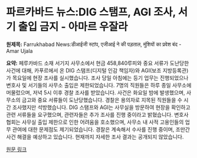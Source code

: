 # 파르카바드 뉴스:DIG 스탬프, AGI 조사, 서기 출입 금지 - 아마르 우잘라

**원제목:** Farrukhabad News:डीआईजी स्टांप, एजीआई ने की पड़ताल, मुंशियों का प्रवेश बंद - Amar Ujala

**요약:** 페루카바드 소재 서기지 사무소에서 현금 458,840루피와 중요 서류가 도난당한 사건에 대해, 카푸르에서 온 DIG 스탬프(디지털 인감 책임자)와 AGI(보조 지방등록관)가 목요일에 현장 조사를 실시했습니다.  조사 당일 아침에는 등기 업무는 진행되었으나 변호사 및 서기들의 사무소 출입은 제한되었습니다.  7명의 직원들은 하루 종일 사무소에 머물렀으며, 저녁 5시 이후 경찰 조사를 받았습니다.  사건은 화요일 밤에 발생했으며,  사무소의 금고와 중요 서류들이 도난당했습니다.  경찰은 용의자로 지목된 직원들을 수 시간 조사했지만 석방했습니다.  DIG 스탬프와 AGI는 사무실을 방문하여 현장을 확인하고 관련 서류들을 요구했으며,  관련자들은 추가 조사를 진행 중이라고 밝혔습니다.  변호사 협회는 사무실 출입 제한으로 인한 어려움을 호소했으며,  사무소 내 사적 고용인들의 업무 관여에 대한 문제점도 제기되었습니다.  경찰은 계속해서 수사를 진행 중이며,  조만간 사건 해결을 예상하고 있습니다.  현재까지 자세한 조사 결과는 공개되지 않았습니다.

[원문 링크](https://www.amarujala.com/uttar-pradesh/farrukhabad/dig-stamp-agi-investigated-entry-of-clerks-stopped-farrukhabad-news-c-22-1-sknp1018-106902-2025-07-24)
